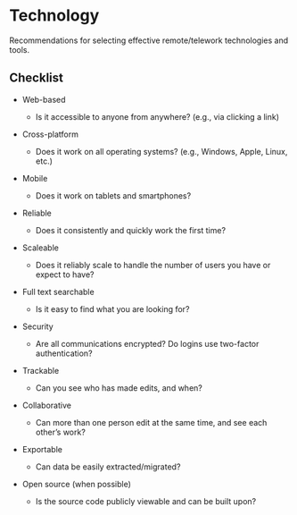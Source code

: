 # Technology

Recommendations for selecting effective remote/telework technologies and tools.

## Checklist

* Web-based 
    * Is it accessible to anyone from anywhere? (e.g., via clicking a link)


* Cross-platform
    * Does it work on all operating systems? (e.g., Windows, Apple, Linux, etc.)


* Mobile

    * Does it work on tablets and smartphones?

* Reliable

    * Does it consistently and quickly work the first time?

* Scaleable

    * Does it reliably scale to handle the number of users you have or expect to have?

* Full text searchable 

    * Is it easy to find what you are looking for?

* Security 

    * Are all communications encrypted? Do logins use two-factor authentication?

* Trackable

    * Can you see who has made edits, and when?

* Collaborative

    * Can more than one person edit at the same time, and see each other’s work?

* Exportable

    * Can data be easily extracted/migrated?

* Open source (when possible) 

    * Is the source code publicly viewable and can be built upon?
